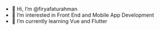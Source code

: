 - 👋 Hi, I’m @firyafaturahman
- 👀 I’m interested in Front End and Mobile App Development
- 🌱 I’m currently learning Vue and Flutter

<!---
firyafaturahman/firyafaturahman is a ✨ special ✨ repository because its `README.md` (this file) appears on your GitHub profile.
You can click the Preview link to take a look at your changes.
--->
